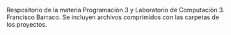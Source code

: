 Respositorio de la materia Programación 3 y Laboratorio de Computación 3. Francisco Barraco. Se incluyen archivos comprimidos con las carpetas de los proyectos.
